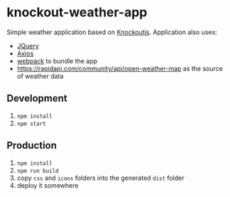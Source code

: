 # knockout-weather-app

Simple weather application based on [Knockoutjs](https://knockoutjs.com/).
Application also uses:
  - [JQuery](https://jquery.com/)
  - [Axios](https://github.com/axios/axios)
  - [webpack](http://webpack.js.org) to bundle the app
  - https://rapidapi.com/community/api/open-weather-map as the source of weather data

## Development
1. `npm install`
2. `npm start`


## Production
1. `npm install`
2. `npm run build`
3. copy `css` and `icons` folders into the generated `dist` folder
4. deploy it somewhere
